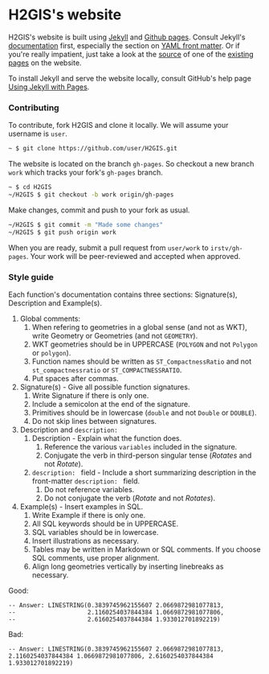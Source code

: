 # H2GIS's website

H2GIS's website is built using [Jekyll](http://jekyllrb.com) and [Github
pages](http://pages.github.com/). Consult Jekyll's
[documentation](http://jekyllrb.com/docs/home/) first, especially the section
on [YAML front matter](http://jekyllrb.com/docs/frontmatter/). Or if you're
really impatient, just take a look at the
[source](https://raw2.github.com/irstv/H2GIS/gh-pages/docs/dev/h2spatial-ext/ST_Rotate.md)
of one of the [existing
pages](http://www.h2gis.org/docs/dev/h2spatial-ext/ST_Rotate/) on the website.

To install Jekyll and serve the website locally, consult GitHub's help page
[Using Jekyll with
Pages](https://help.github.com/articles/using-jekyll-with-pages).

### Contributing

To contribute, fork H2GIS and clone it locally. We will assume your username is
`user`.

```bash
~ $ git clone https://github.com/user/H2GIS.git
```

The website is located on the branch `gh-pages`. So checkout a new branch
`work` which tracks your fork's `gh-pages` branch.

```bash
~ $ cd H2GIS
~/H2GIS $ git checkout -b work origin/gh-pages
```

Make changes, commit and push to your fork as usual.

```bash
~/H2GIS $ git commit -m "Made some changes"
~/H2GIS $ git push origin work
```

When you are ready, submit a pull request from `user/work` to `irstv/gh-pages`.
Your work will be peer-reviewed and accepted when approved.

### Style guide

Each function's documentation contains three sections: Signature(s),
Description and Example(s).

1. Global comments:
    1. When refering to geometries in a global sense (and not as WKT), write
       Geometry or Geometries (and not `GEOMETRY`).
    1. WKT geometries should be in UPPERCASE (`POLYGON` and not `Polygon` or
       `polygon`).
    1. Function names should be written as `ST_CompactnessRatio` and not
       `st_compactnessratio` or `ST_COMPACTNESSRATIO`.
    1. Put spaces after commas.
1. Signature(s) - Give all possible function signatures.
    1. Write Signature if there is only one.
    1. Include a semicolon at the end of the signature.
    1. Primitives should be in lowercase (`double` and not `Double` or
       `DOUBLE`).
    1. Do not skip lines between signatures.
1. Description and `description: `
    1. Description - Explain what the function does.
        1. Reference the various `variables` included in the signature.
        1. Conjugate the verb in third-person singular tense (*Rotates* and not *Rotate*).
    1. `description: ` field - Include a short summarizing description in the
       front-matter `description: ` field.
        1. Do not reference variables.
        1. Do not conjugate the verb (*Rotate* and not *Rotates*).
1. Example(s) - Insert examples in SQL.
    1. Write Example if there is only one.
    1. All SQL keywords should be in UPPERCASE.
    1. SQL variables should be in lowercase.
    1. Insert illustrations as necessary.
    1. Tables may be written in Markdown or SQL comments. If you choose SQL
       comments, use proper alignment.
    1. Align long geometries vertically by inserting linebreaks as necessary.

Good:
```mysql
-- Answer: LINESTRING(0.3839745962155607 2.0669872981077813,
--                    2.1160254037844384 1.0669872981077806,
--                    2.6160254037844384 1.933012701892219)
```

Bad:
```mysql
-- Answer: LINESTRING(0.3839745962155607 2.0669872981077813, 2.1160254037844384 1.0669872981077806, 2.6160254037844384 1.933012701892219)
```
